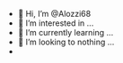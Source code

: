- 👋 Hi, I’m @Alozzi68
- 👀 I’m interested in ...
- 🌱 I’m currently learning ...
- 💞️ I’m looking to nothing ...
- 

<!---
Alozzi68/Alozzi68 is a ✨ special ✨ repository because its `README.md` (this file) appears on your GitHub profile.
You can click the Preview link to take a look at your changes.
--->
